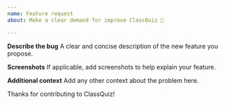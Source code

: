 ```yaml
---
name: Feature request
about: Make a clear demand for improve ClassQuiz 💪

---
```


**Describe the bug**
A clear and concise description of the new feature you propose.


**Screenshots**
If applicable, add screenshots to help explain your feature.

**Additional context**
Add any other context about the problem here.

Thanks for contributing to ClassQuiz!
